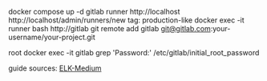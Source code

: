 docker compose up -d gitlab runner
http://localhost
http://localhost/admin/runners/new
tag: production-like
docker exec -it runner bash
http://gitlab
git remote add gitlab git@gitlab.com:your-username/your-project.git

root
docker exec -it gitlab grep 'Password:' /etc/gitlab/initial_root_password

guide sources:
[ELK-Medium](https://medium.com/@lopchannabeen138/deploying-elk-inside-docker-container-docker-compose-4a88682c7643)
